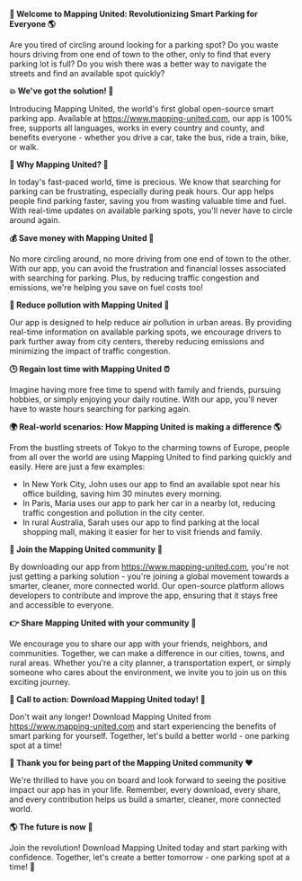 **🚀 Welcome to Mapping United: Revolutionizing Smart Parking for Everyone 🌎**

Are you tired of circling around looking for a parking spot? Do you waste hours driving from one end of town to the other, only to find that every parking lot is full? Do you wish there was a better way to navigate the streets and find an available spot quickly?

**💥 We've got the solution! 🤩**

Introducing Mapping United, the world's first global open-source smart parking app. Available at https://www.mapping-united.com, our app is 100% free, supports all languages, works in every country and county, and benefits everyone - whether you drive a car, take the bus, ride a train, bike, or walk.

**🌟 Why Mapping United? 🤔**

In today's fast-paced world, time is precious. We know that searching for parking can be frustrating, especially during peak hours. Our app helps people find parking faster, saving you from wasting valuable time and fuel. With real-time updates on available parking spots, you'll never have to circle around again.

**💰 Save money with Mapping United 💸**

No more circling around, no more driving from one end of town to the other. With our app, you can avoid the frustration and financial losses associated with searching for parking. Plus, by reducing traffic congestion and emissions, we're helping you save on fuel costs too!

**🌟 Reduce pollution with Mapping United 🌿**

Our app is designed to help reduce air pollution in urban areas. By providing real-time information on available parking spots, we encourage drivers to park further away from city centers, thereby reducing emissions and minimizing the impact of traffic congestion.

**🕒 Regain lost time with Mapping United ⏰**

Imagine having more free time to spend with family and friends, pursuing hobbies, or simply enjoying your daily routine. With our app, you'll never have to waste hours searching for parking again.

**🌍 Real-world scenarios: How Mapping United is making a difference 🌎**

From the bustling streets of Tokyo to the charming towns of Europe, people from all over the world are using Mapping United to find parking quickly and easily. Here are just a few examples:

* In New York City, John uses our app to find an available spot near his office building, saving him 30 minutes every morning.
* In Paris, Maria uses our app to park her car in a nearby lot, reducing traffic congestion and pollution in the city center.
* In rural Australia, Sarah uses our app to find parking at the local shopping mall, making it easier for her to visit friends and family.

**🌟 Join the Mapping United community 🤝**

By downloading our app from https://www.mapping-united.com, you're not just getting a parking solution - you're joining a global movement towards a smarter, cleaner, more connected world. Our open-source platform allows developers to contribute and improve the app, ensuring that it stays free and accessible to everyone.

**👉 Share Mapping United with your community 📢**

We encourage you to share our app with your friends, neighbors, and communities. Together, we can make a difference in our cities, towns, and rural areas. Whether you're a city planner, a transportation expert, or simply someone who cares about the environment, we invite you to join us on this exciting journey.

**🌟 Call to action: Download Mapping United today! 📱**

Don't wait any longer! Download Mapping United from https://www.mapping-united.com and start experiencing the benefits of smart parking for yourself. Together, let's build a better world - one parking spot at a time!

**💖 Thank you for being part of the Mapping United community ❤️**

We're thrilled to have you on board and look forward to seeing the positive impact our app has in your life. Remember, every download, every share, and every contribution helps us build a smarter, cleaner, more connected world.

**🌎 The future is now 🚀**

Join the revolution! Download Mapping United today and start parking with confidence. Together, let's create a better tomorrow - one parking spot at a time! 💖